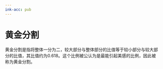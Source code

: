 ```yaml
---
ink-acc: pub
---
```


# 黄金分割



黄金分割是指将整体一分为二，较大部分与整体部分的比值等于较小部分与较大部分的比值，其比值约为0.618。这个比例被公认为是最能引起美感的比例，因此被称为黄金分割。